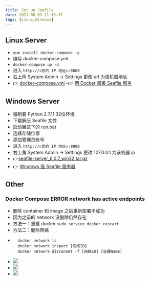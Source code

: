 ```yaml
---
title: Set up Seafile
date: 2021-06-03 21:15:37
tags: [Linux,Windows]
---
```


## Linux Server
- `yum install docker-compose -y`
- 编写 docker-compose.yml 
- `docker-compose up -d`
- 进入 `http://<您的 IP 地址>:8000` 
- 右上角 System Admin -> Settings 更改 url 为该机器地址
- 👉 [docker-compose.yml](https://github.com/OrekiYuta/Gear/blob/master/Seafile/linux/docker-compose.yml)
-👉 [用 Docker 部署 Seafile 服务](https://cloud.seafile.com/published/seafile-manual-cn/docker/%E7%94%A8Docker%E9%83%A8%E7%BD%B2Seafile.md)
<!-- more -->
##  Windows Server
- 强制要 Python 2.7.11 32位环境
- 下载解压 Seafile 文件
- 启动目录下的 run.bat
- 选择存储位置
- 添加管理员账号
- 进入 `http://<您的 IP 地址>:8000` 
- 右上角 System Admin -> Settings 更改 127.0.0.1 为该机器 ip
- 👉[seafile-server_6.0.7_win32.tar.gz](https://github.com/OrekiYuta/Gear/tree/master/Seafile/win)
- 👉 [Windows 版 Seafile 服务器](https://cloud.seafile.com/published/seafile-manual-cn/deploy_windows/download_and_setup_seafile_windows_server.md)

## Other
### Docker Compose ERROR network has active endpoints
- 删除 container 和 image 之后重新部署不成功
- 因为之前的 network 没删除仍然存在
- 方法一：重启 docker `sudo service docker restart`
- 方法二：删除网络
- ```
    docker network ls
    docker network inspect [网络ID]
    docker network disconnet -f [网络ID] [容器Name]
  ```
- ![](/images/setupSeafile/Snipaste_2021-06-04_21-34-14.png)
- ![](/images/setupSeafile/Snipaste_2021-06-04_21-36-54.png)
- ![](/images/setupSeafile/Snipaste_2021-06-04_21-38-04.png)